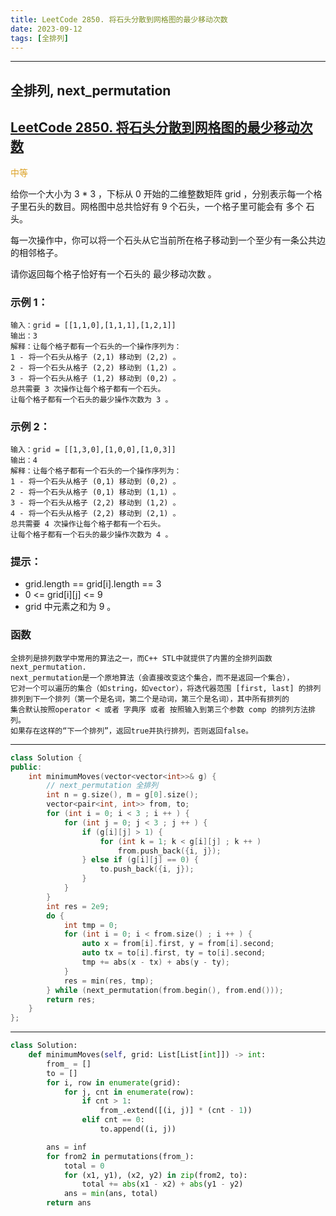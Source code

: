 ```yaml
---
title: LeetCode 2850. 将石头分散到网格图的最少移动次数
date: 2023-09-12
tags: [全排列]
---
```


---

## 全排列, next_permutation

## [LeetCode 2850. 将石头分散到网格图的最少移动次数](https://leetcode.cn/problems/minimum-moves-to-spread-stones-over-grid/)

<font color=#dca124>中等</font>

给你一个大小为 3 * 3 ，下标从 0 开始的二维整数矩阵 grid ，分别表示每一个格子里石头的数目。网格图中总共恰好有 9 个石头，一个格子里可能会有 多个 石头。

每一次操作中，你可以将一个石头从它当前所在格子移动到一个至少有一条公共边的相邻格子。

请你返回每个格子恰好有一个石头的 最少移动次数 。

### 示例 1：
```
输入：grid = [[1,1,0],[1,1,1],[1,2,1]]
输出：3
解释：让每个格子都有一个石头的一个操作序列为：
1 - 将一个石头从格子 (2,1) 移动到 (2,2) 。
2 - 将一个石头从格子 (2,2) 移动到 (1,2) 。
3 - 将一个石头从格子 (1,2) 移动到 (0,2) 。
总共需要 3 次操作让每个格子都有一个石头。
让每个格子都有一个石头的最少操作次数为 3 。
```
### 示例 2：
```
输入：grid = [[1,3,0],[1,0,0],[1,0,3]]
输出：4
解释：让每个格子都有一个石头的一个操作序列为：
1 - 将一个石头从格子 (0,1) 移动到 (0,2) 。
2 - 将一个石头从格子 (0,1) 移动到 (1,1) 。
3 - 将一个石头从格子 (2,2) 移动到 (1,2) 。
4 - 将一个石头从格子 (2,2) 移动到 (2,1) 。
总共需要 4 次操作让每个格子都有一个石头。
让每个格子都有一个石头的最少操作次数为 4 。
```
### 提示：
+ grid.length == grid[i].length == 3
+ 0 <= grid[i][j] <= 9
+ grid 中元素之和为 9 。


### 函数 

```
全排列是排列数学中常用的算法之一，而C++ STL中就提供了内置的全排列函数 next_permutation.
next_permutation是一个原地算法（会直接改变这个集合，而不是返回一个集合），
它对一个可以遍历的集合（如string，如vector），将迭代器范围 [first, last] 的排列 
排列到下一个排列（第一个是名词，第二个是动词，第三个是名词），其中所有排列的
集合默认按照operator < 或者 字典序 或者 按照输入到第三个参数 comp 的排列方法排列。
如果存在这样的“下一个排列”，返回true并执行排列，否则返回false。
```
---
```cpp
class Solution {
public:
    int minimumMoves(vector<vector<int>>& g) {
        // next_permutation 全排列
        int n = g.size(), m = g[0].size();
        vector<pair<int, int>> from, to;
        for (int i = 0; i < 3 ; i ++ ) {
            for (int j = 0; j < 3 ; j ++ ) {
                if (g[i][j] > 1) {
                    for (int k = 1; k < g[i][j] ; k ++ )
                        from.push_back({i, j});
                } else if (g[i][j] == 0) {
                    to.push_back({i, j});
                }
            }
        }
        int res = 2e9;
        do {
            int tmp = 0;
            for (int i = 0; i < from.size() ; i ++ ) {
                auto x = from[i].first, y = from[i].second;
                auto tx = to[i].first, ty = to[i].second;
                tmp += abs(x - tx) + abs(y - ty);
            }
            res = min(res, tmp);
        } while (next_permutation(from.begin(), from.end()));
        return res;
    }
};
```
---
```python
class Solution:
    def minimumMoves(self, grid: List[List[int]]) -> int:
        from_ = []
        to = []
        for i, row in enumerate(grid):
            for j, cnt in enumerate(row):
                if cnt > 1:
                    from_.extend([(i, j)] * (cnt - 1))
                elif cnt == 0:
                    to.append((i, j))

        ans = inf
        for from2 in permutations(from_):
            total = 0
            for (x1, y1), (x2, y2) in zip(from2, to):
                total += abs(x1 - x2) + abs(y1 - y2)
            ans = min(ans, total)
        return ans
```